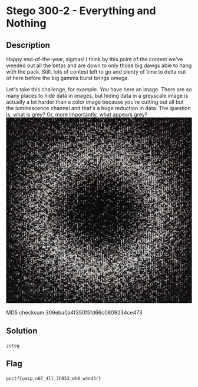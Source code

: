 # Stego 300-2 - Everything and Nothing
## Description
Happy end-of-the-year, sigmas! I think by this point of the contest we've weeded out all the betas and are down to only those big dawgs able to hang with the pack. Still, lots of contest left to go and plenty of time to delta out of here before the big gamma burst brings omega.

Let's take this challenge, for example. You have here an image. There are so many places to hide data in images, but hiding data in a greyscale image is actually a lot harder than a color image because you're cutting out all but the luminescence channel and that's a huge reduction in data. The question is, what is grey? Or, more importantly, what appears grey? 
![Stego300-2.png](public/Stego300-2.png)

MD5 checksum 309eba0a4f350f5fd66c0809234ce473

## Solution
`zsteg`

## Flag
`poctf{uwsp_n07_4ll_7h053_wh0_w4nd3r}`

